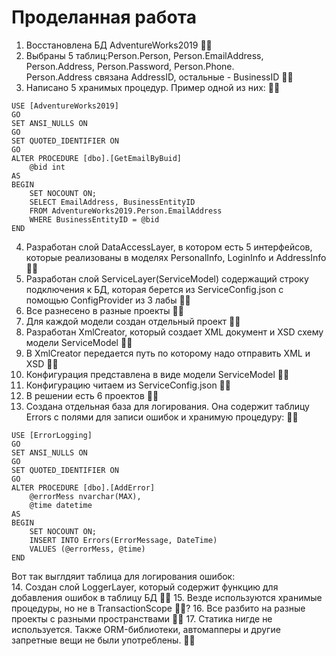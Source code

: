 # Проделанная работа
1. Восстановлена БД AdventureWorks2019  👍🏻
2. Выбраны 5 таблиц:Person.Person, Person.EmailAddress, Person.Address, Person.Password, Person.Phone.  
Person.Address связана AddressID, остальные - BusinessID  👍🏻
3. Написано 5 хранимых процедур. Пример одной из них:  👍🏻
```
USE [AdventureWorks2019]   
GO   
SET ANSI_NULLS ON   
GO   
SET QUOTED_IDENTIFIER ON  
GO  
ALTER PROCEDURE [dbo].[GetEmailByBuid]   
	@bid int  
AS  
BEGIN  
	SET NOCOUNT ON;  
	SELECT EmailAddress, BusinessEntityID  
	FROM AdventureWorks2019.Person.EmailAddress  
	WHERE BusinessEntityID = @bid  
END  
```
4. Разработан слой DataAccessLayer, в котором есть 5 интерфейсов, которые реализованы в моделях PersonalInfo, LoginInfo и AddressInfo  👍🏻
5. Разработан слой ServiceLayer(ServiceModel) содержащий строку подключения к БД, которая берется из ServiceConfig.json с помощью ConfigProvider из 3 лабы  👍🏻
6. Все разнесено в разные проекты  👍🏻
7. Для каждой модели создан отдельный проект  👍🏻
8. Разработан XmlCreator, который создает XML документ и XSD схему модели ServiceModel  👍🏻
9. В XmlCreator передается путь по которому надо отправить XML и XSD  👍🏻
10. Конфигурация представлена в виде модели ServiceModel   👍🏻
11. Конфигурацию читаем из ServiceConfig.json   👍🏻
12. В решении есть 6 проектов  👍🏻
13. Создана отдельная база для логирования. Она содержит таблицу Errors с полями для записи ошибок и хранимую процедуру:  👍🏻
```
USE [ErrorLogging]  
GO  
SET ANSI_NULLS ON  
GO  
SET QUOTED_IDENTIFIER ON  
GO  
ALTER PROCEDURE [dbo].[AddError]  
	@errorMess nvarchar(MAX),  
	@time datetime  
AS  
BEGIN  
	SET NOCOUNT ON;  
	INSERT INTO Errors(ErrorMessage, DateTime)  
	VALUES (@errorMess, @time)  
END  
```
Вот так выглдяит таблица для логирования ошибок:  
14. Создан слой LoggerLayer, который содержит функцию для добавления ошибок в таблицу БД  👍🏻
15. Везде используются хранимые процедуры, но не в TransactionScope  👍🏻?
16. Все разбито на разные проекты с разными пространствами  👍🏻
17. Статика нигде не используется. Также ORM-библиотеки, автомапперы и другие запретные вещи не были употреблены.  👍🏻
